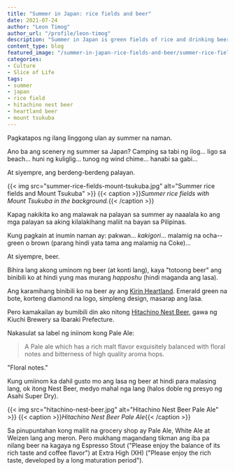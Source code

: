 ```yaml
---
title: "Summer in Japan: rice fields and beer"
date: 2021-07-24
author: "Leon Timog"
author_url: "/profile/leon-timog"
description: "Summer in Japan is green fields of rice and drinking beer in the evening"
content_type: blog
featured_image: "/summer-in-japan-rice-fields-and-beer/summer-rice-fields-mount-tsukuba.jpg"
categories:
- Culture
- Slice of Life
tags:
- summer
- japan
- rice field
- hitachino nest beer
- heartland beer
- mount tsukuba
---
```

Pagkatapos ng ilang linggong ulan ay summer na naman.

Ano ba ang scenery ng summer sa Japan? Camping sa tabi ng ilog... ligo sa beach... huni ng kuliglig... tunog ng wind chime... hanabi sa gabi...

At siyempre, ang berdeng-berdeng palayan.

{{< img src="summer-rice-fields-mount-tsukuba.jpg" alt="Summer rice fields and Mount Tsukuba" >}}
{{< caption >}}*Summer rice fields with Mount Tsukuba in the background.*{{< /caption >}}

Kapag nakikita ko ang malawak na palayan sa summer ay naaalala ko ang mga palayan sa aking kilalakihang maliit na bayan sa Pilipinas.

Kung pagkain at inumin naman ay: pakwan... *kakigori*... malamig na ocha--green o brown (parang hindi yata tama ang malamig na Coke)...

At siyempre, beer.

Bihira lang akong uminom ng beer (at konti lang), kaya "totoong beer" ang binibili ko at hindi yung mas murang *happoshu* (hindi maganda ang lasa).

Ang karamihang binibili ko na beer ay ang [Kirin Heartland](http://www.heartland.jp/). Emerald green na bote, korteng diamond na logo, simpleng design, masarap ang lasa.

Pero kamakailan ay bumibili din ako nitong [Hitachino Nest Beer](https://hitachino.cc/en/), gawa ng Kiuchi Brewery sa Ibaraki Prefecture.

Nakasulat sa label ng iniinom kong Pale Ale:

>A Pale ale which has a rich malt flavor exquisitely balanced with floral notes and bitterness of high quality aroma hops.

"Floral notes."

Kung umiinom ka dahil gusto mo ang lasa ng beer at hindi para malasing lang, ok itong Nest Beer, medyo mahal nga lang (halos doble ng presyo ng Asahi Super Dry).

{{< img src="hitachino-nest-beer.jpg" alt="Hitachino Nest Beer Pale Ale" >}}
{{< caption >}}*Hitachino Nest Beer Pale Ale*{{< /caption >}}

Sa pinupuntahan kong maliit na grocery shop ay Pale Ale, White Ale at Weizen lang ang meron. Pero mukhang magandang tikman ang iba pa nilang beer na kagaya ng Espresso Stout ("Please enjoy the balance of its rich taste and coffee flavor") at Extra High (XH) ("Please enjoy the rich taste, developed by a long maturation period").